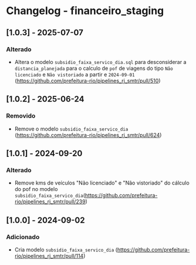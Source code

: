 # Changelog - financeiro_staging

## [1.0.3] - 2025-07-07

### Alterado

- Altera o modelo `subsidio_faixa_servico_dia.sql` para desconsiderar a `distancia_planejada` para o calculo de `pof` de viagens do tipo `Não licenciado` e `Não vistoriado` a partir e `2024-09-01` (https://github.com/prefeitura-rio/pipelines_rj_smtr/pull/510)

## [1.0.2] - 2025-06-24

### Removido

- Remove o modelo `subsidio_faixa_servico_dia` (https://github.com/prefeitura-rio/pipelines_rj_smtr/pull/624)

## [1.0.1] - 2024-09-20

### Alterado

- Remove kms de veículos "Não licenciado" e "Não vistoriado" do cálculo do pof no modelo `subsidio_faixa_servico_dia`(https://github.com/prefeitura-rio/pipelines_rj_smtr/pull/239)

## [1.0.0] - 2024-09-02

### Adicionado

- Cria modelo `subsidio_faixa_servico_dia` (https://github.com/prefeitura-rio/pipelines_rj_smtr/pull/114)